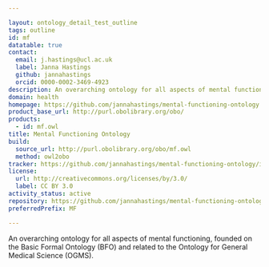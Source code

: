 ```yaml
---

layout: ontology_detail_test_outline
tags: outline
id: mf
datatable: true
contact:
  email: j.hastings@ucl.ac.uk
  label: Janna Hastings
  github: jannahastings
  orcid: 0000-0002-3469-4923
description: An overarching ontology for all aspects of mental functioning.
domain: health
homepage: https://github.com/jannahastings/mental-functioning-ontology
product_base_url: http://purl.obolibrary.org/obo/
products:
  - id: mf.owl
title: Mental Functioning Ontology
build:
  source_url: http://purl.obolibrary.org/obo/mf.owl
  method: owl2obo
tracker: https://github.com/jannahastings/mental-functioning-ontology/issues
license:
  url: http://creativecommons.org/licenses/by/3.0/
  label: CC BY 3.0
activity_status: active
repository: https://github.com/jannahastings/mental-functioning-ontology
preferredPrefix: MF

---
```


An overarching ontology for all aspects of mental functioning, founded on the Basic Formal Ontology (BFO) and related to the Ontology for General Medical Science (OGMS).

